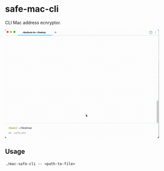 # safe-mac-cli
CLI Mac address ecnryptor.

![](https://github.com/l3r8yJ/safe-mac-cli/blob/master/demo/safe-mac-cli.gif)

## Usage
`./mac-safe-cli -- <path-to-file>`
